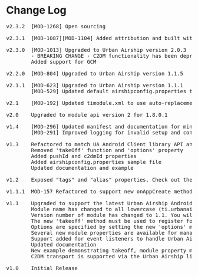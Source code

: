 # Change Log
<pre>
v2.3.2  [MOD-1268] Open sourcing
	
v2.3.1  [MOD-1087][MOD-1104] Added attribution and built with 2.1.3.GA to support x86 devices
	
v2.3.0  [MOD-1013] Upgraded to Urban Airship version 2.0.3
        - BREAKING CHANGE - C2DM functionality has been deprecated. Use GCM instead.
        Added support for GCM

v2.2.0  [MOD-804] Upgraded to Urban Airship version 1.1.5

v2.1.1  [MOD-623] Upgraded to Urban Airship version 1.1.1
        [MOD-529] Updated default airshipconfig.properties to mention that c2dmSender is not optional when using c2dm

v2.1    [MOD-192] Updated timodule.xml to use auto-replacement for package name

v2.0	Upgraded to module api version 2 for 1.8.0.1

v1.4    [MOD-296] Updated manifest and documentation for minimum SDK requirements
        [MOD-291] Improved logging for invalid setup and configuration

v1.3    Refactored to match UA Android Client library API and functionality.
        Removed 'takeOff' function and 'options' property
        Added pushId and c2dmId properties
        Added airshipconfig.properties sample file
        Updated documentation and example

v1.2	Exposed "tags" and "alias" properties. Check out the documentation for more information.

v1.1.1  MOD-157 Refactored to support new onAppCreate method to initialize UA during Push Service startup

v1.1    Upgraded to support the latest Urban Airship Android library (Push Notifications only)
        Module name has changed to all lowercase (ti.urbanairship). You will need to update any previous references to this library.
        Version number of module has changed to 1.1. You will need to update your tiapp.xml file to reference the new version number.
        The new 'takeoff' method must be used to register for notifications
        Options are specified by setting the new 'options' module dictionary property (see documentation and example)
        Several new module properties are available for managing sound, vibrate, and push settings (see documentation and example)
        Support added for event listeners to handle Urban Airship notifications (as an option to callbacks in the takeoff method - see documentation and example)
        Updated documentation
        New example demonstrating takeoff, module property management, and both notification techniques
        C2DM transport is supported via the Urban Airship library. Refer to the Urban Airship and Google C2DM documentation for additional details on using this transport in your application.

v1.0    Initial Release
